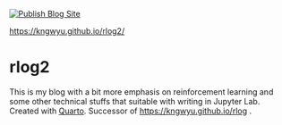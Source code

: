 [![Publish Blog Site](https://github.com/kngwyu/rlog2/actions/workflows/publish.yml/badge.svg)](https://github.com/kngwyu/rlog2/actions/workflows/publish.yml)

https://kngwyu.github.io/rlog2/

# rlog2

This is my blog with a bit more emphasis on reinforcement learning and some other technical stuffs that suitable with writing in Jupyter Lab.
Created with [Quarto](https://quarto.org). Successor of https://kngwyu.github.io/rlog .

